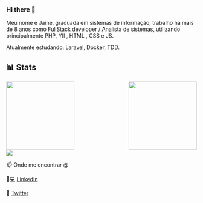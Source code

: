 ### Hi there 👋

Meu nome é Jaine, graduada em sistemas de informação, trabalho há mais de 8 anos como FullStack developer / Analista de sistemas, utilizando principalmente PHP, YII , HTML , CSS e JS.

Atualmente estudando:
Laravel, Docker, TDD. 

## 📊 Stats

<div style="display: flex; justify-content: space-between;">
    <img src="https://github-readme-stats.vercel.app/api/top-langs/?username=jaineezequiel&theme=dracula&layout=compact" height="180em">
    <img src="https://github-readme-stats.vercel.app/api?username=jaineezequiel&show_icons=true&theme=dracula" height="180em">
</div>
<div style="display: flex; justify-content: space-between;">
    <img src="https://github-readme-activity-graph.vercel.app/graph?username=jaineezequiel&custom_title=Liv's%20github%20activity%20graph&theme=dracula">
</div>

📫 Onde me encontrar @

👩💻 <a href="https://www.linkedin.com/in/jaine-ezequiel-a5a5a339/">LinkedIn</a>

🐣 <a href="https://twitter.com/Jaineezequiel">Twitter</a>
